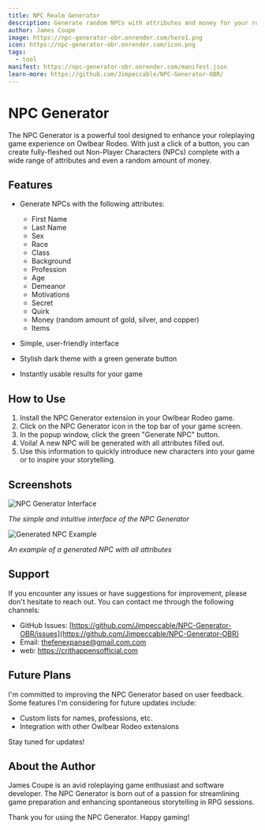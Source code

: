 ```yaml
---
title: NPC Realm Generator
description: Generate random NPCs with attributes and money for your roleplaying games
author: James Coupe
image: https://npc-generator-obr.onrender.com/hero1.png
icon: https://npc-generator-obr.onrender.com/icon.png
tags:
  - tool
manifest: https://npc-generator-obr.onrender.com/manifest.json
learn-more: https://github.com/Jimpeccable/NPC-Generator-OBR/
---
```



# NPC Generator

The NPC Generator is a powerful tool designed to enhance your roleplaying game experience on Owlbear Rodeo. With just a click of a button, you can create fully-fleshed out Non-Player Characters (NPCs) complete with a wide range of attributes and even a random amount of money.

## Features

- Generate NPCs with the following attributes:
  - First Name
  - Last Name
  - Sex
  - Race
  - Class
  - Background
  - Profession
  - Age
  - Demeanor
  - Motivations
  - Secret
  - Quirk
  - Money (random amount of gold, silver, and copper)
  - Items

- Simple, user-friendly interface
- Stylish dark theme with a green generate button
- Instantly usable results for your game

## How to Use

1. Install the NPC Generator extension in your Owlbear Rodeo game.
2. Click on the NPC Generator icon in the top bar of your game screen.
3. In the popup window, click the green "Generate NPC" button.
4. Voila! A new NPC will be generated with all attributes filled out.
5. Use this information to quickly introduce new characters into your game or to inspire your storytelling.

## Screenshots

![NPC Generator Interface](https://npc-generator-obr.onrender.com/trust.png)

*The simple and intuitive interface of the NPC Generator*




![Generated NPC Example](https://npc-generator-obr.onrender.com/Screenshot2.png)

*An example of a generated NPC with all attributes*

## Support

If you encounter any issues or have suggestions for improvement, please don't hesitate to reach out. You can contact me through the following channels:

- GitHub Issues: [https://github.com/Jimpeccable/NPC-Generator-OBR/issues](https://github.com/Jimpeccable/NPC-Generator-OBR)
- Email: thefenexpanse@gmail.com.com
- web: https://crithappensofficial.com

## Future Plans

I'm committed to improving the NPC Generator based on user feedback. Some features I'm considering for future updates include:

- Custom lists for names, professions, etc.
- Integration with other Owlbear Rodeo extensions

Stay tuned for updates!

## About the Author

James Coupe is an avid roleplaying game enthusiast and software developer. The NPC Generator is born out of a passion for streamlining game preparation and enhancing spontaneous storytelling in RPG sessions.

Thank you for using the NPC Generator. Happy gaming!
